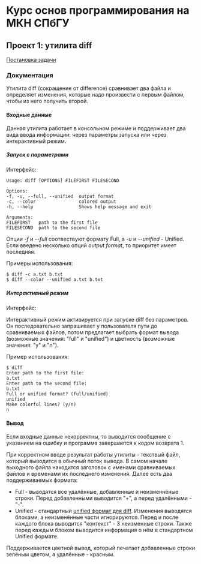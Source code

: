 # Курс основ программирования на МКН СПбГУ
## Проект 1: утилита diff

[Постановка задачи](./TASK.md)

### Документация

Утилита diff (сокращение от difference) сравнивает два файла и определяет изменения, которые надо произвести с первым файлом, чтобы из него получить второй.

#### Входные данные

Данная утилита работает в консольном режиме и поддерживает два вида ввода информации: через параметры запуска или через интерактивный режим.

##### Запуск с параметрами

Интерфейс:

    Usage: diff [OPTIONS] FILEFIRST FILESECOND
    
    Options:
    -f, -u, --full, --unified  output format
    -c, --color                colored output
    -h, --help                 Shows help message and exit
    
    Arguments:
    FILEFIRST   path to the first file
    FILESECOND  path to the second file

Опции *-f* и *--full* соотвествуют формату Full, а *-u* и *--unified* - Unified.
Если введено несколько опций *output format*, то приоритет имеет последняя.


Примеры использования:

    $ diff -c a.txt b.txt
    $ diff --color --unified a.txt b.txt

##### Интерактивный режим

Интерфейс:

Интерактивный режим активируется при запуске diff без параметров.
Он последовательно запрашивает у пользователя пути до сравниваемых файлов,
потом предлагает выбрать формат вывода (возможные значения: "full" и "unified")
и цветность (возможные значения: "y" и "n").

Пример использования:

    $ diff
    Enter path to the first file:
    a.txt
    Enter path to the second file:
    b.txt
    Full or unified format? (full/unified)
    unified
    Make colorful lines? (y/n)
    n

#### Вывод

Если входные данные некорректны, то выводится сообщение с указанием на ошибку и программа завершается к кодом возврата 1.

При корректном вводе результат работы утилиты - текствый файл, который выводится в обычный поток вывода.
В самом начале выходного файла находится заголовок с именами сравниваемых файлов и временами их последнего изменения.
Далее есть два поддерживаемых формата:
* Full - выводятся все удалённые, добавленные и неизменнёные строки. Перед добавленными выводится "+", а перед удалёнными - "-".
* Unified - стандартный [unified формат для diff](https://www.gnu.org/software/diffutils/manual/html_node/Unified-Format.html).
Изменения выводятся блоками, а неизменённые части игнорируются. Перед и после каждого блока выводится "контекст" - 3 неизменные строки. 
Также перед каждым блоком выводится информация о нём в стандартном Unified формате.

Поддерживается цветной вывод, который печатает добавленные строки зелёным цветом, а удалённые - красным.